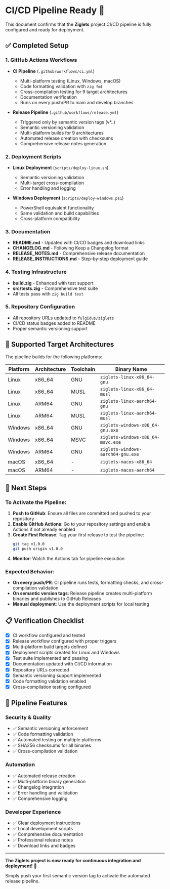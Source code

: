 # CI/CD Pipeline Ready 🚀

This document confirms that the **Ziglets** project CI/CD pipeline is fully configured and ready for deployment.

## ✅ Completed Setup

### 1. GitHub Actions Workflows
- **CI Pipeline** (`.github/workflows/ci.yml`)
  - Multi-platform testing (Linux, Windows, macOS)
  - Code formatting validation with `zig fmt`
  - Cross-compilation testing for 9 target architectures
  - Documentation verification
  - Runs on every push/PR to main and develop branches

- **Release Pipeline** (`.github/workflows/release.yml`)
  - Triggered only by semantic version tags (v*.*.*)
  - Semantic versioning validation
  - Multi-platform builds for 9 architectures
  - Automated release creation with checksums
  - Comprehensive release notes generation

### 2. Deployment Scripts
- **Linux Deployment** (`scripts/deploy-linux.sh`)
  - Semantic versioning validation
  - Multi-target cross-compilation
  - Error handling and logging

- **Windows Deployment** (`scripts/deploy-windows.ps1`)
  - PowerShell equivalent functionality
  - Same validation and build capabilities
  - Cross-platform compatibility

### 3. Documentation
- **README.md** - Updated with CI/CD badges and download links
- **CHANGELOG.md** - Following Keep a Changelog format
- **RELEASE_NOTES.md** - Comprehensive release documentation
- **RELEASE_INSTRUCTIONS.md** - Step-by-step deployment guide

### 4. Testing Infrastructure
- **build.zig** - Enhanced with test support
- **src/tests.zig** - Comprehensive test suite
- All tests pass with `zig build test`

### 5. Repository Configuration
- All repository URLs updated to `fulgidus/ziglets`
- CI/CD status badges added to README
- Proper semantic versioning support

## 🎯 Supported Target Architectures

The pipeline builds for the following platforms:

| Platform | Architecture | Toolchain | Binary Name |
|----------|-------------|-----------|-------------|
| Linux    | x86_64      | GNU       | `ziglets-linux-x86_64-gnu` |
| Linux    | x86_64      | MUSL      | `ziglets-linux-x86_64-musl` |
| Linux    | ARM64       | GNU       | `ziglets-linux-aarch64-gnu` |
| Linux    | ARM64       | MUSL      | `ziglets-linux-aarch64-musl` |
| Windows  | x86_64      | GNU       | `ziglets-windows-x86_64-gnu.exe` |
| Windows  | x86_64      | MSVC      | `ziglets-windows-x86_64-msvc.exe` |
| Windows  | ARM64       | GNU       | `ziglets-windows-aarch64-gnu.exe` |
| macOS    | x86_64      | -         | `ziglets-macos-x86_64` |
| macOS    | ARM64       | -         | `ziglets-macos-aarch64` |

## 🚀 Next Steps

### To Activate the Pipeline:

1. **Push to GitHub**: Ensure all files are committed and pushed to your repository
2. **Enable GitHub Actions**: Go to your repository settings and enable Actions if not already enabled
3. **Create First Release**: Tag your first release to test the pipeline:
   ```bash
   git tag v1.0.0
   git push origin v1.0.0
   ```
4. **Monitor**: Watch the Actions tab for pipeline execution

### Expected Behavior:

- **On every push/PR**: CI pipeline runs tests, formatting checks, and cross-compilation validation
- **On semantic version tags**: Release pipeline creates multi-platform binaries and publishes to GitHub Releases
- **Manual deployment**: Use the deployment scripts for local testing

## 📋 Verification Checklist

- [x] CI workflow configured and tested
- [x] Release workflow configured with proper triggers
- [x] Multi-platform build targets defined
- [x] Deployment scripts created for Linux and Windows
- [x] Test suite implemented and passing
- [x] Documentation updated with CI/CD information
- [x] Repository URLs corrected
- [x] Semantic versioning support implemented
- [x] Code formatting validation enabled
- [x] Cross-compilation testing configured

## 🔧 Pipeline Features

### Security & Quality
- ✅ Semantic versioning enforcement
- ✅ Code formatting validation
- ✅ Automated testing on multiple platforms
- ✅ SHA256 checksums for all binaries
- ✅ Cross-compilation validation

### Automation
- ✅ Automated release creation
- ✅ Multi-platform binary generation
- ✅ Changelog integration
- ✅ Error handling and validation
- ✅ Comprehensive logging

### Developer Experience
- ✅ Clear deployment instructions
- ✅ Local development scripts
- ✅ Comprehensive documentation
- ✅ Professional release notes
- ✅ Download links and badges

---

**The Ziglets project is now ready for continuous integration and deployment!** 🎉

Simply push your first semantic version tag to activate the automated release pipeline.
